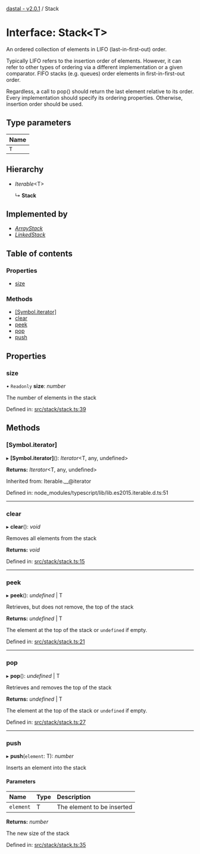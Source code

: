 [dastal - v2.0.1](../README.md) / Stack

# Interface: Stack<T\>

An ordered collection of elements in LIFO (last-in-first-out) order.

Typically LIFO refers to the insertion order of elements. However, it
can refer to other types of ordering via a different implementation or a given comparator.
FIFO stacks (e.g. queues) order elements in first-in-first-out order.

Regardless, a call to pop() should return the last element relative to its order.
Every implementation should specify its ordering properties. Otherwise, insertion order should be used.

## Type parameters

| Name |
| :------ |
| `T` |

## Hierarchy

- *Iterable*<T\>

  ↳ **Stack**

## Implemented by

- [*ArrayStack*](../classes/arraystack.md)
- [*LinkedStack*](../classes/linkedstack.md)

## Table of contents

### Properties

- [size](stack.md#size)

### Methods

- [[Symbol.iterator]](stack.md#[symbol.iterator])
- [clear](stack.md#clear)
- [peek](stack.md#peek)
- [pop](stack.md#pop)
- [push](stack.md#push)

## Properties

### size

• `Readonly` **size**: *number*

The number of elements in the stack

Defined in: [src/stack/stack.ts:39](https://github.com/havelessbemore/dastal/blob/8c69c82/src/stack/stack.ts#L39)

## Methods

### [Symbol.iterator]

▸ **[Symbol.iterator]**(): *Iterator*<T, any, undefined\>

**Returns:** *Iterator*<T, any, undefined\>

Inherited from: Iterable.\_\_@iterator

Defined in: node_modules/typescript/lib/lib.es2015.iterable.d.ts:51

___

### clear

▸ **clear**(): *void*

Removes all elements from the stack

**Returns:** *void*

Defined in: [src/stack/stack.ts:15](https://github.com/havelessbemore/dastal/blob/8c69c82/src/stack/stack.ts#L15)

___

### peek

▸ **peek**(): *undefined* \| T

Retrieves, but does not remove, the top of the stack

**Returns:** *undefined* \| T

The element at the top of the stack or `undefined` if empty.

Defined in: [src/stack/stack.ts:21](https://github.com/havelessbemore/dastal/blob/8c69c82/src/stack/stack.ts#L21)

___

### pop

▸ **pop**(): *undefined* \| T

Retrieves and removes the top of the stack

**Returns:** *undefined* \| T

The element at the top of the stack or `undefined` if empty.

Defined in: [src/stack/stack.ts:27](https://github.com/havelessbemore/dastal/blob/8c69c82/src/stack/stack.ts#L27)

___

### push

▸ **push**(`element`: T): *number*

Inserts an element into the stack

#### Parameters

| Name | Type | Description |
| :------ | :------ | :------ |
| `element` | T | The element to be inserted |

**Returns:** *number*

The new size of the stack

Defined in: [src/stack/stack.ts:35](https://github.com/havelessbemore/dastal/blob/8c69c82/src/stack/stack.ts#L35)
